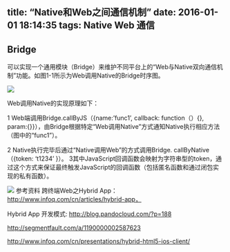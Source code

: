 title: “Native和Web之间通信机制”
date: 2016-01-01 18:14:35
tags: Native Web 通信
---

## Bridge
可以实现一个通用模块（Bridge）来维护不同平台上的“Web与Native双向通信机制”功能。如图1-1所示为Web调用Native的Bridge时序图。

![](http://7xjx9u.com1.z0.glb.clouddn.com/Web%E8%B0%83%E7%94%A8Native%E7%9A%84Bridge%E6%97%B6%E5%BA%8F%E5%9B%BE.png)

Web调用Native的实现原理如下：

1 Web端调用Bridge.callByJS（{name:’func1’, callback: function（）{}, param:{}}），由Bridge根据特定“Web调用Native”方式通知Native执行相应方法（图中的“func1”）。

2 Native执行完毕后通过“Native调用Web”的方式调用Bridge. callByNative（{token: ‘t1234’ }）。
3其中JavaScript回调函数会映射为字符串型的token，通过这个方式来保证最终触发JavaScript的回调函数（包括匿名函数和通过闭包实现的私有函数）。

![](http://7xjx9u.com1.z0.glb.clouddn.com/Native%E8%B0%83%E7%94%A8Web%E6%97%B6%E7%9A%84Bridge%E6%97%B6%E5%BA%8F%E5%9B%BE.png)
参考资料
跨终端Web之Hybrid App： http://www.infoq.com/cn/articles/hybrid-app，

Hybrid App 开发模式: http://blog.pandocloud.com/?p=188

http://segmentfault.com/a/1190000002587623

http://www.infoq.com/cn/presentations/hybrid-html5-ios-client/
